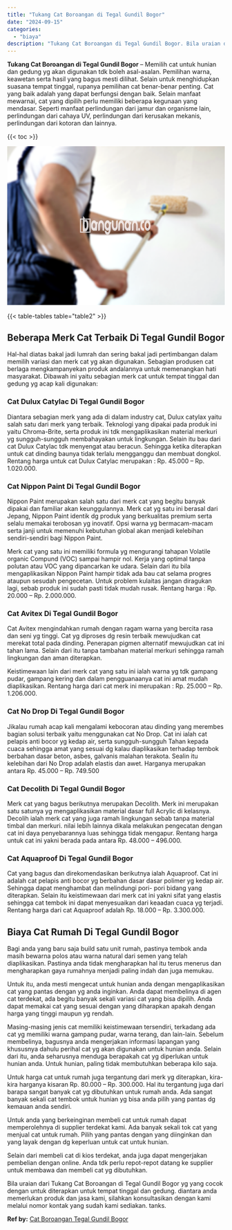 ```yaml
---
title: "Tukang Cat Boroangan di Tegal Gundil Bogor"
date: "2024-09-15"
categories: 
  - "biaya"
description: "Tukang Cat Boroangan di Tegal Gundil Bogor. Bila uraian dari Tukang Cat Boroangan di Tegal Gundil Bogor yg yang cocok dengan untuk diterapkan untuk tempat ti..."
---
```


**Tukang Cat Boroangan di Tegal Gundil Bogor** – Memilih cat untuk hunian dan gedung yg akan digunakan tdk boleh asal-asalan. Pemilihan warna, keawetan serta hasil yang bagus mesti dilihat. Selain untuk menghidupkan suasana tempat tinggal, rupanya pemilihan cat benar-benar penting. Cat yang baik adalah yang dapat berfungsi dengan baik. Selain manfaat mewarnai, cat yang dipilih perlu memiliki beberapa kegunaan yang mendasar. Seperti manfaat perlindungan dari jamur dan organisme lain, perlindungan dari cahaya UV, perlindungan dari kerusakan mekanis, perlindungan dari kotoran dan lainnya.

{{< toc >}}

![Tukang Cat Boroangan di Tegal Gundil Bogor](/images/jasa-cat-murah02.png)

{{< table-tables table="table2" >}}

## Beberapa Merk Cat Terbaik Di Tegal Gundil Bogor

Hal-hal diatas bakal jadi lumrah dan sering bakal jadi pertimbangan dalam memilih variasi dan merk cat yg akan digunakan. Sebagian produsen cat berlaga mengkampanyekan produk andalannya untuk memenangkan hati masyarakat. Dibawah ini yaitu sebagian merk cat untuk tempat tinggal dan gedung yg acap kali digunakan:

### Cat Dulux Catylac Di Tegal Gundil Bogor

Diantara sebagian merk yang ada di dalam industry cat, Dulux catylax yaitu salah satu dari merk yang terbaik. Teknologi yang dipakai pada produk ini yaitu Chroma-Brite, serta produk ini tdk mengaplikasikan material merkuri yg sungguh-sungguh membahayakan untuk lingkungan. Selain itu bau dari cat Dulux Catylac tdk menyengat atau beracun. Sehingga ketika diterapkan untuk cat dinding baunya tidak terlalu mengganggu dan membuat dongkol. Rentang harga untuk cat Dulux Catylac merupakan : Rp. 45.000 – Rp. 1.020.000.

### Cat Nippon Paint Di Tegal Gundil Bogor

Nippon Paint merupakan salah satu dari merk cat yang begitu banyak dipakai dan familiar akan keunggulannya. Merk cat yg satu ini berasal dari Jepang, Nippon Paint identik dg produk yang berkualitas premium serta selalu memakai terobosan yg inovatif. Opsi warna yg bermacam-macam serta janji untuk memenuhi kebutuhan global akan menjadi kelebihan sendiri-sendiri bagi Nippon Paint.

Merk cat yang satu ini memiliki formula yg mengurangi tahapan Volatile organic Compund (VOC) sampai hampir nol. Kerja yang optimal tanpa polutan atau VOC yang dipancarkan ke udara. Selain dari itu bila mengaplikasikan Nippon Paint hampir tidak ada bau cat selama progres ataupun sesudah pengecetan. Untuk problem kulaitas jangan diragukan lagi, sebab produk ini sudah pasti tidak mudah rusak. Rentang harga : Rp. 20.000 – Rp. 2.000.000.

### Cat Avitex Di Tegal Gundil Bogor

Cat Avitex mengindahkan rumah dengan ragam warna yang bercita rasa dan seni yg tinggi. Cat yg diproses dg resin terbaik mewujudkan cat merekat total pada dinding. Penerapan pigmen alternatif mewujudkan cat ini tahan lama. Selain dari itu tanpa tambahan material merkuri sehingga ramah lingkungan dan aman diterapkan.

Keistimewaan lain dari merk cat yang satu ini ialah warna yg tdk gampang pudar, gampang kering dan dalam pengguanaanya cat ini amat mudah diaplikasikan. Rentang harga dari cat merk ini merupakan : Rp. 25.000 – Rp. 1.206.000.

### Cat No Drop Di Tegal Gundil Bogor

Jikalau rumah acap kali mengalami kebocoran atau dinding yang merembes bagian solusi terbaik yaitu menggunakan cat No Drop. Cat ini ialah cat pelapis anti bocor yg kedap air, serta sungguh-sungguh Tahan kepada cuaca sehingga amat yang sesuai dg kalau diaplikasikan terhadap tembok berbahan dasar beton, asbes, galvanis malahan terakota. Sealin itu kelebihan dari No Drop adalah elastis dan awet. Harganya merupakan antara Rp. 45.000 – Rp. 749.500

### Cat Decolith Di Tegal Gundil Bogor

Merk cat yang bagus berikutnya merupakan Decolith. Merk ini merupakan satu satunya yg mengaplikasikan material dasar full Acrylic di kelasnya. Decolih ialah merk cat yang juga ramah lingkungan sebab tanpa material timbal dan merkuri. nilai lebih lainnya dikala melakukan pengecatan dengan cat ini daya penyebarannya luas sehingga tidak mengapur. Rentang harga untuk cat ini yakni berada pada antara Rp. 48.000 – 496.000.

### Cat Aquaproof Di Tegal Gundil Bogor

Cat yang bagus dan direkomendasikan berikutnya ialah Aquaproof. Cat ini adalah cat pelapis anti bocor yg berbahan dasar dasar polimer yg kedap air. Sehingga dapat menghambat dan melindungi pori- pori bidang yang diterapkan. Selain itu keistimewaan dari merk cat ini yakni sifat yang elastis sehingga cat tembok ini dapat menyesuaikan dari keaadan cuaca yg terjadi. Rentang harga dari cat Aquaproof adalah Rp. 18.000 – Rp. 3.300.000.

## Biaya Cat Rumah Di Tegal Gundil Bogor

Bagi anda yang baru saja build satu unit rumah, pastinya tembok anda masih bewarna polos atau warna natural dari semen yang telah diaplikasikan. Pastinya anda tidak mengharapkan hal itu terus menerus dan mengharapkan gaya rumahnya menjadi paling indah dan juga memukau.

Untuk itu, anda mesti mengecat untuk hunian anda dengan mengaplikasikan cat yang pantas dengan yg anda inginkan. Anda dapat membelinya di agen cat terdekat, ada begitu banyak sekali variasi cat yang bisa dipilih. Anda dapat memakai cat yang sesuai dengan yang diharapkan apakah dengan harga yang tinggi maupun yg rendah.

Masing-masing jenis cat memiliki keistimewaan tersendiri, terkadang ada cat yg memiliki warna gampang pudar, warna terang, dan lain-lain. Sebelum membelinya, bagusnya anda mengerjakan informasi lapangan yang khususnya dahulu perihal cat yg akan digunakan untuk hunian anda. Selain dari itu, anda seharusnya menduga berapakah cat yg diperlukan untuk hunian anda. Untuk hunian, paling tidak membutuhkan beberapa kilo saja.

Untuk harga cat untuk rumah juga tergantung dari merk yg diterapkan, kira-kira harganya kisaran Rp. 80.000 – Rp. 300.000. Hal itu tergantung juga dari barapa sangat banyak cat yg dibutuhkan untuk rumah anda. Ada sangat banyak sekali cat tembok untuk hunian yg bisa anda pilih yang pantas dg kemauan anda sendiri.

Untuk anda yang berkeinginan membeli cat untuk rumah dapat memperolehnya di supplier terdekat kami. Ada banyak sekali tok cat yang menjual cat untuk rumah. Pilih yang pantas dengan yang diinginkan dan yang layak dengan dg keperluan untuk cat untuk hunian.

Selain dari membeli cat di kios terdekat, anda juga dapat mengerjakan pembelian dengan online. Anda tdk perlu repot-repot datang ke supplier untuk membawa dan membeli cat yg dibutuhkan.

Bila uraian dari Tukang Cat Boroangan di Tegal Gundil Bogor yg yang cocok dengan untuk diterapkan untuk tempat tinggal dan gedung. diantara anda memerlukan produk dan jasa kami, silahkan konsultasikan dengan kami melalui nomor kontak yang sudah kami sediakan. tanks.

**Ref by:** [Cat Boroangan Tegal Gundil Bogor](https://id.wikipedia.org/wiki/Cat)
